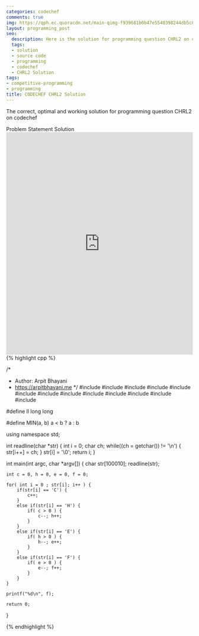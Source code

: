 ```yaml
---
categories: codechef
comments: true
img: https://qph.ec.quoracdn.net/main-qimg-f939681b0b47e5540398244db5c8966f?convert_to_webp=true
layout: programming_post
seo:
  description: Here is the solution for programming question CHRL2 on codechef
  tags:
  - solution
  - source code
  - programming
  - codechef
  - CHRL2 Solution
tags:
- competitive-programming
- programming
title: CODECHEF CHRL2 Solution
---
```

The correct, optimal and working solution for programming question CHRL2 on codechef

<div class="ui secondary pointing large menu">
  <a class="grey item" data-tab="problem-statement">
    Problem Statement
  </a>
  <a class="active item grey" data-tab="solution">
    Solution
  </a>
</div>
<div class="ui bottom attached tab" data-tab="problem-statement">
    <iframe src="https://www.codechef.com/problems/CHRL2" width="100%" height="600px" style="overflow: scroll; border: none;"></iframe>
</div>
<div class="ui bottom attached active tab" data-tab="solution">
{% highlight cpp %}

/*
 *  Author: Arpit Bhayani
 *  https://arpitbhayani.me
 */
#include <cmath>
#include <cstdio>
#include <cstdlib>
#include <climits>
#include <deque>
#include <iostream>
#include <list>
#include <limits>
#include <map>
#include <queue>
#include <set>
#include <stack>
#include <vector>

#define ll long long

#define MIN(a, b) a < b ? a : b

using namespace std;

int readline(char *str) {
    int i = 0;
    char ch;
    while((ch = getchar()) != '\n') {
        str[i++] = ch;
    }
    str[i] = '\0';
    return i;
}

int main(int argc, char *argv[]) {
    char str[100010];
    readline(str);

    int c = 0, h = 0, e = 0, f = 0;

    for( int i = 0 ; str[i]; i++ ) {
        if(str[i] == 'C') {
            c++;
        }
        else if(str[i] == 'H') {
            if( c > 0 ) {
                c--; h++;
            }
        }
        else if(str[i] == 'E') {
            if( h > 0 ) {
                h--; e++;
            }
        }
        else if(str[i] == 'F') {
            if( e > 0 ) {
                e--; f++;
            }
        }
    }

    printf("%d\n", f);

    return 0;
}


{% endhighlight %}
</div>

